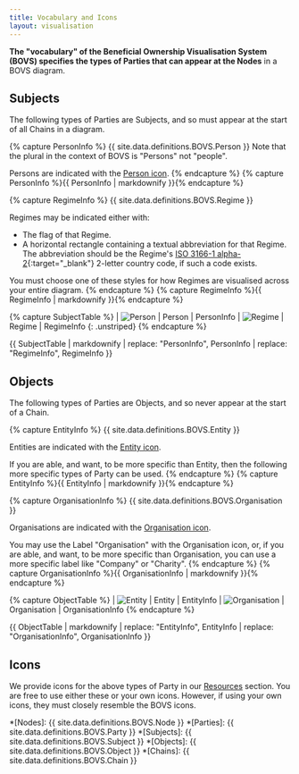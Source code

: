 ```yaml
---
title: Vocabulary and Icons
layout: visualisation
---
```


**The "vocabulary" of the Beneficial Ownership Visualisation System (BOVS) specifies the types of Parties that can appear at the Nodes** in a BOVS diagram.


## Subjects

The following types of Parties are Subjects, and so must appear at the start of all Chains in a diagram.

{% capture PersonInfo %}
{{ site.data.definitions.BOVS.Person }} Note that the plural in the context of BOVS is "Persons" not "people".

Persons are indicated with the [Person icon](/visualisation/resources).
{% endcapture %}
{% capture PersonInfo %}{{ PersonInfo | markdownify }}{% endcapture %}

{% capture RegimeInfo %}
{{ site.data.definitions.BOVS.Regime }}

Regimes may be indicated either with:

* The flag of that Regime.
* A horizontal rectangle containing a textual abbreviation for that Regime. The abbreviation should be the Regime's [ISO 3166-1 alpha-2](https://en.wikipedia.org/wiki/ISO_3166-1_alpha-2){:target="_blank"} 2-letter country code, if such a code exists.

You must choose one of these styles for how Regimes are visualised across your entire diagram.
{% endcapture %}
{% capture RegimeInfo %}{{ RegimeInfo | markdownify }}{% endcapture %}

{% capture SubjectTable %}
| ![Person](bovs-person.jpg) | Person | PersonInfo
| ![Regime](bovs-regime.jpg) | Regime | RegimeInfo
{: .unstriped}
{% endcapture %}

{{ SubjectTable | markdownify
  | replace: "PersonInfo", PersonInfo
  | replace: "RegimeInfo", RegimeInfo
}}


## Objects

The following types of Parties are Objects, and so never appear at the start of a Chain.

{% capture EntityInfo %}
{{ site.data.definitions.BOVS.Entity }}

Entities are indicated with the [Entity icon](/visualisation/resources).

If you are able, and want, to be more specific than Entity, then the following more specific types of Party can be used.
{% endcapture %}
{% capture EntityInfo %}{{ EntityInfo | markdownify }}{% endcapture %}

{% capture OrganisationInfo %}
{{ site.data.definitions.BOVS.Organisation }}

Organisations are indicated with the [Organisation icon](/visualisation/resources).

You may use the Label "Organisation" with the Organisation icon, or, if you are able, and want, to be more specific than Organisation, you can use a more specific label like "Company" or "Charity".
{% endcapture %}
{% capture OrganisationInfo %}{{ OrganisationInfo | markdownify }}{% endcapture %}

{% capture ObjectTable %}
| ![Entity](bovs-person.jpg)       | Entity       | EntityInfo
| ![Organisation](bovs-regime.jpg) | Organisation | OrganisationInfo
{% endcapture %}

{{ ObjectTable | markdownify
  | replace: "EntityInfo", EntityInfo
  | replace: "OrganisationInfo", OrganisationInfo
}}


## Icons

We provide icons for the above types of Party in our [Resources](/visualisation/resources) section. You are free to use either these or your own icons. However, if using your own icons, they must closely resemble the BOVS icons.


*[Nodes]: {{ site.data.definitions.BOVS.Node }}
*[Parties]: {{ site.data.definitions.BOVS.Party }}
*[Subjects]: {{ site.data.definitions.BOVS.Subject }}
*[Objects]: {{ site.data.definitions.BOVS.Object }}
*[Chains]: {{ site.data.definitions.BOVS.Chain }}